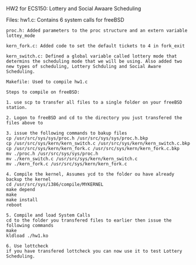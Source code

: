 HW2 for ECS150: Lottery and Social Awaare Scheduling

Files: 
	hw1.c: Contains 6 system calls for freeBSD

	proc.h: Added parameters to the proc structure and an extern variable lottey_mode

	kern_fork.c: Added code to set the default tickets to 4 in fork_exit

	kern_switch.c: Defined a global variable called lottery mode that determins the scheduling mode that we will be using. Also added two new types of scheduling, Lottery Schduling and Social Aware Scheduling. 

	Makefile: Used to compile hw1.c

	Steps to compile on freeBSD:

	1. use scp to transfer all files to a single folder on your freeBSD station.

	2. Logon to freeBSD and cd to the directory you just transfered the files above to

	3. issue the following commands to bakup files
	cp /usr/src/sys/sys/proc.h /usr/src/sys/sys/proc.h.bkp
	cp /usr/src/sys/kern/kern_switch.c /usr/src/sys/kern/kern_switch.c.bkp
	cp /usr/src/sys/kern/kern_fork.c /usr/src/sys/kern/kern_fork.c.bkp
	mv ./proc.h /usr/src/sys/sys/proc.h
	mv ./kern_switch.c /usr/src/sys/kern/kern_switch.c
	mv ./kern_fork.c /usr/src/sys/kern/kern_fork.c

	4. Compile the kernel, Assumes ycd to the folder ou have already backup the kernel
	cd /usr/src/sys/i386/compile/MYKERNEL
	make depend
	make 
	make install
	reboot

	5. Compile and load System Calls
	cd to the folder you transfered files to earlier then issue the following commands
	make
	kldload ./hw1.ko

	6. Use lottcheck
	if you have transfered lottcheck you can now use it to test Lottery Scheduling. 